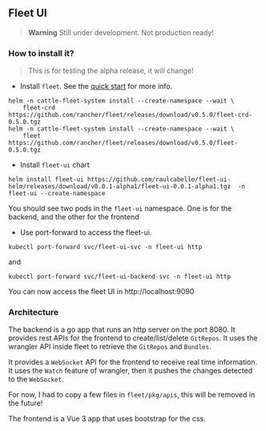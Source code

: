 ## Fleet UI

> **Warning**
> Still under development. Not production ready!

### How to install it? 

> This is for testing the alpha release, it will change!

- Install `fleet`. See the [quick start](https://fleet.rancher.io/quickstart) for more info.
```
helm -n cattle-fleet-system install --create-namespace --wait \
    fleet-crd https://github.com/rancher/fleet/releases/download/v0.5.0/fleet-crd-0.5.0.tgz
helm -n cattle-fleet-system install --create-namespace --wait \
    fleet https://github.com/rancher/fleet/releases/download/v0.5.0/fleet-0.5.0.tgz
```

- Install `fleet-ui` chart
```
helm install fleet-ui https://github.com/raulcabello/fleet-ui-helm/releases/download/v0.0.1-alpha1/fleet-ui-0.0.1-alpha1.tgz  -n fleet-ui --create-namespace
```
You should see two pods in the `fleet-ui` namespace. One is for the backend, and the other for the frontend

- Use port-forward to access the fleet-ui.
```
kubectl port-forward svc/fleet-ui-svc -n fleet-ui http
```
and
```
kubectl port-forward svc/fleet-ui-backend-svc -n fleet-ui http
```

You can now access the fleet UI in http://localhost:9090

### Architecture

The backend is a go app that runs an http server on the port 8080.
It provides rest APIs for the frontend to create/list/delete `GitRepos`. 
It uses the wrangler API inside fleet to retrieve the `GitRepos` and `Bundles`. 

It provides a `WebSocket` API for the frontend to receive real time information. 
It uses the `Watch` feature of wrangler, then it pushes the changes detected to the `WebSocket`.

For now, I had to copy a few files in `fleet/pkg/apis`, this will be removed in the future!

The frontend is a Vue 3 app that uses bootstrap for the css.
